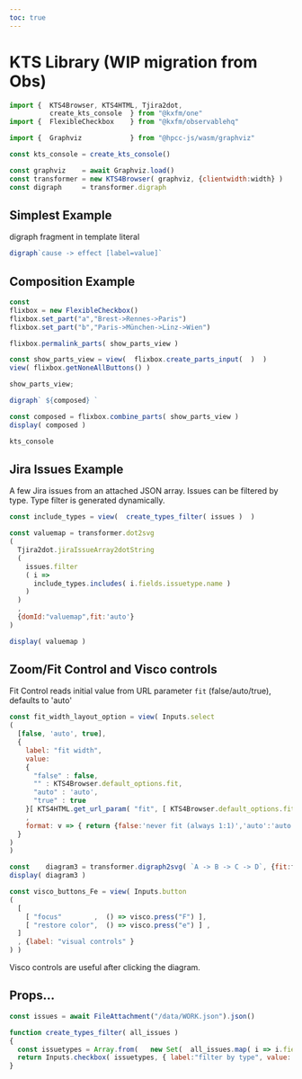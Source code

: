 ```yaml
---
toc: true
---
```

# KTS Library (WIP migration from Obs)
  
```js
import {  KTS4Browser, KTS4HTML, Tjira2dot,
          create_kts_console  } from "@kxfm/one"
import {  FlexibleCheckbox    } from "@kxfm/observablehq"

import {  Graphviz            } from "@hpcc-js/wasm/graphviz"

const kts_console = create_kts_console()
```

```js
const graphviz    = await Graphviz.load()
const transformer = new KTS4Browser( graphviz, {clientwidth:width} )
const digraph     = transformer.digraph
```

<div class="card">

## Simplest Example

digraph fragment in template literal

```js echo
digraph`cause -> effect [label=value]`
```
</div>

<div class="card">

## Composition Example

```js echo
const
flixbox = new FlexibleCheckbox()
flixbox.set_part("a","Brest->Rennes->Paris")
flixbox.set_part("b","Paris->München->Linz->Wien")
```

```js
flixbox.permalink_parts( show_parts_view )
```

```js
const show_parts_view = view(  flixbox.create_parts_input(  )  ) 
view( flixbox.getNoneAllButtons() )
```

```js 
show_parts_view;
```

```js
digraph` ${composed} `
```

```js
const composed = flixbox.combine_parts( show_parts_view )
display( composed )
```
</div>

```js 
kts_console
```

<div class="card">

## Jira Issues Example 

A few Jira issues from an attached JSON array. Issues can be filtered by type. Type filter is generated dynamically.

```js 
const include_types = view(  create_types_filter( issues )  )
```

```js 
const valuemap = transformer.dot2svg
(
  Tjira2dot.jiraIssueArray2dotString
  (
    issues.filter
    ( i => 
      include_types.includes( i.fields.issuetype.name )  
    )
  )
  ,
  {domId:"valuemap",fit:'auto'} 
)

display( valuemap )
```
</div>

<div class="card">

## Zoom/Fit Control and Visco controls

Fit Control reads initial value from URL parameter `fit` (false/auto/true), defaults to 'auto'

```js
const fit_width_layout_option = view( Inputs.select
(
  [false, 'auto', true], 
  {
    label: "fit width", 
    value:  
    {
      "false" : false,
      "" : KTS4Browser.default_options.fit,
      "auto" : 'auto',
      "true" : true
    }[ KTS4HTML.get_url_param( "fit", [ KTS4Browser.default_options.fit] )[0] ]
    , 
    format: v => { return {false:'never fit (always 1:1)','auto':'auto (scale down if needed)', true:'always fit (scale up or down)'}[v] }  
  } 
)
)
```

```js
const    diagram3 = transformer.digraph2svg( `A -> B -> C -> D`, {fit:fit_width_layout_option} )
display( diagram3 )

const visco_buttons_Fe = view( Inputs.button
(
  [
    [ "focus"        ,  () => visco.press("F") ],
    [ "restore color",  () => visco.press("e") ] ,
  ]
  , {label: "visual controls" }
) )
```
Visco controls are useful after clicking the diagram.
</div>

## Props...

```js echo
const issues = await FileAttachment("/data/WORK.json").json()
```

```js
function create_types_filter( all_issues ) 
{
  const issuetypes = Array.from(   new Set(  all_issues.map( i => i.fields.issuetype.name )  )   ).sort()
  return Inputs.checkbox( issuetypes, { label:"filter by type", value: issuetypes } )
}
```
